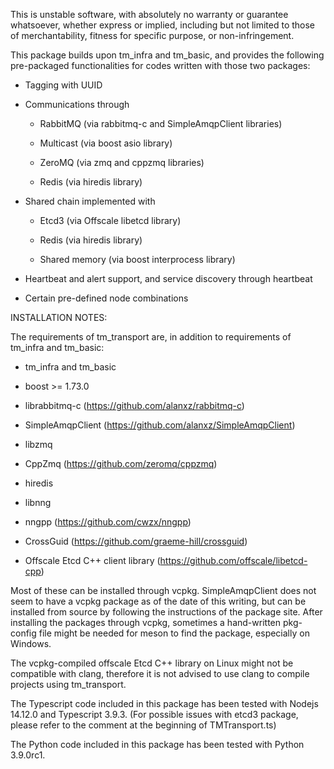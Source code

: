 This is unstable software, with absolutely no warranty or guarantee whatsoever, whether express or implied, including but not limited to those of merchantability, fitness for specific purpose, or non-infringement.

This package builds upon tm_infra and tm_basic, and provides the following pre-packaged functionalities for codes written with those two packages:

* Tagging with UUID

* Communications through
  
  - RabbitMQ (via rabbitmq-c and SimpleAmqpClient libraries)

  - Multicast (via boost asio library)

  - ZeroMQ (via zmq and cppzmq libraries)

  - Redis (via hiredis library)

* Shared chain implemented with

  - Etcd3 (via Offscale libetcd library)

  - Redis (via hiredis library)

  - Shared memory (via boost interprocess library)

* Heartbeat and alert support, and service discovery through heartbeat

* Certain pre-defined node combinations

INSTALLATION NOTES:

The requirements of tm_transport are, in addition to requirements of tm_infra and tm_basic:

* tm_infra and tm_basic

* boost >= 1.73.0

* librabbitmq-c (https://github.com/alanxz/rabbitmq-c)

* SimpleAmqpClient (https://github.com/alanxz/SimpleAmqpClient)

* libzmq

* CppZmq (https://github.com/zeromq/cppzmq)

* hiredis

* libnng

* nngpp (https://github.com/cwzx/nngpp)

* CrossGuid (https://github.com/graeme-hill/crossguid)

* Offscale Etcd C++ client library (https://github.com/offscale/libetcd-cpp)

Most of these can be installed through vcpkg. SimpleAmqpClient does not seem to have a vcpkg package as of the date of this writing, but can be installed from source by following the instructions of the package site. After installing the packages through vcpkg, sometimes a hand-written pkg-config file might be needed for meson to find the package, especially on Windows.

The vcpkg-compiled offscale Etcd C++ library on Linux might not be compatible with clang, therefore it is not advised to use clang to compile projects using tm_transport.

The Typescript code included in this package has been tested with Nodejs 14.12.0 and Typescript 3.9.3. (For possible issues with etcd3 package, please refer to the comment at the beginning of TMTransport.ts)

The Python code included in this package has been tested with Python 3.9.0rc1.